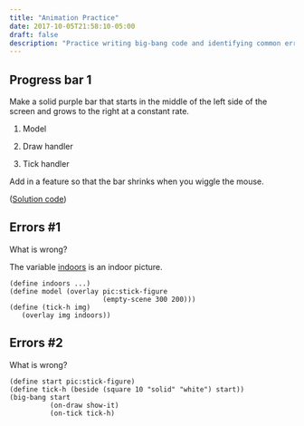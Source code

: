 ```yaml
---
title: "Animation Practice"
date: 2017-10-05T21:58:10-05:00
draft: false
description: "Practice writing big-bang code and identifying common errors."
---
```


## Progress bar 1

Make a solid purple bar that starts in the middle of the left side of the screen and grows to the right at a constant rate.
<!--more-->

1. Model

2. Draw handler

3. Tick handler

Add in a feature so that the bar shrinks when you wiggle the mouse.

([Solution code](purple-bar.rkt))

## Errors #1

What is wrong?

The variable [indoors](http://img10.deviantart.net/cb20/i/2009/014/2/4/indoor_scene_by_thekeyofe.png) is an indoor picture.

```racket
(define indoors ...)
(define model (overlay pic:stick-figure 
                       (empty-scene 300 200)))
(define (tick-h img)
   (overlay img indoors))
```

## Errors #2

What is wrong? 

```racket
(define start pic:stick-figure)
(define tick-h (beside (square 10 "solid" "white") start))
(big-bang start
          (on-draw show-it)
          (on-tick tick-h)

```
